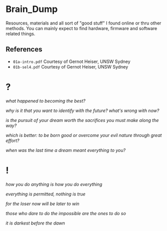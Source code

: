 # Brain_Dump
Resources, materials and all sort of "good stuff" I found online or thru other methods. You can mainly expect to find hardware, firmware and software related things.

## References

* `01a-intro.pdf` Courtesy of Gernot Heiser, UNSW Sydney
* `01b-sel4.pdf` Courtesy of Gernot Heiser, UNSW Sydney

# ?
*what happened to becoming the best?*

*why is it that you want to identify with the future? what's wrong with now?*

*is the pursuit of your dream worth the sacrifices you must make along the way?*

*which is better: to be born good or overcome your evil nature through great effort?*

*when was the last time a dream meant everything to you?*

# !
*how you do anything is how you do everything*

*everything is permitted, nothing is true*

*for the loser now will be later to win*

*those who dare to do the impossible are the ones to do so*

*it is darkest before the dawn*
